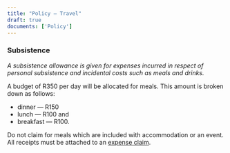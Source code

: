 ```yaml
---
title: "Policy – Travel"
draft: true
documents: ['Policy']
---
```


### Subsistence

*A subsistence allowance is given for expenses incurred in respect of personal subsistence and incidental costs such as meals and drinks.*

A budget of R350 per day will be allocated for meals. This amount is broken down as follows:

- dinner — R150
- lunch — R100 and
- breakfast — R100.

Do not claim for meals which are included with accommodation or an event. All receipts must be attached to an <a href="https://docs.google.com/spreadsheets/d/1W2qg_hrtCQlbc7B-3EHQHm3sWdsg-QqL2UnMbjxl2pk/edit?usp=sharing">expense claim</a>.

<!-- Exegetic employees should select restaurants which are reasonably priced for the locality and which are consistent with normal living standards. A receipt is required for all entertainment expenses regardless of the amount. All receipts must be attached to an <a href="https://docs.google.com/spreadsheets/d/1W2qg_hrtCQlbc7B-3EHQHm3sWdsg-QqL2UnMbjxl2pk/edit?usp=sharing">expense claim</a>.

Business related meals for customers or with other employees must be described as follows:  date, amount, place and a brief explanation of the nature of business.  A list of names of those entertained must be included. Wine and bar tabs are reimbursable only if they are associated with a business meeting and are not excessive.  Entertaining other employees, unless for stated business purpose, is not a reimbursable expense. -->

